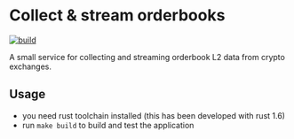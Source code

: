 # Collect & stream orderbooks

[![build](https://github.com/quantmind/kollector/actions/workflows/build.yml/badge.svg)](https://github.com/quantmind/kollector/actions/workflows/build.yml)

A small service for collecting and streaming orderbook L2 data from crypto exchanges.

## Usage

* you need rust toolchain installed (this has been developed with rust 1.6)
* run `make build` to build and test the application
